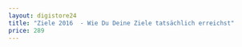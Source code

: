 ```yaml
---
layout: digistore24
title: "Ziele 2016  - Wie Du Deine Ziele tatsächlich erreichst"
price: 289
---
```

